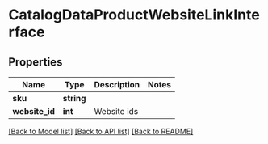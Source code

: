 # CatalogDataProductWebsiteLinkInterface

## Properties
Name | Type | Description | Notes
------------ | ------------- | ------------- | -------------
**sku** | **string** |  | 
**website_id** | **int** | Website ids | 

[[Back to Model list]](../README.md#documentation-for-models) [[Back to API list]](../README.md#documentation-for-api-endpoints) [[Back to README]](../README.md)


